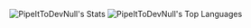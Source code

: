 ![PipeItToDevNull's Stats](https://github-readme-stats.vercel.app/api?username=PipeItToDevNull&theme=nord&show_icons=true&hide_border=true&count_private=false)
![PipeItToDevNull's Top Languages](https://github-readme-stats.vercel.app/api/top-langs/?username=PipeItToDevNull&theme=nord&show_icons=true&hide_border=true&layout=compact)
